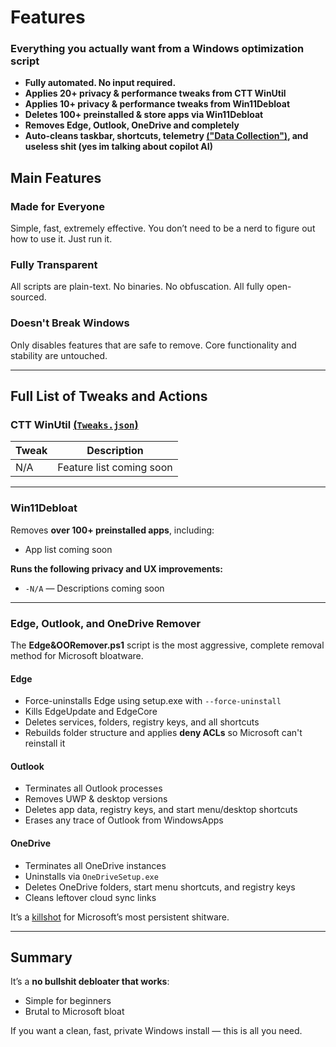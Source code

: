 # Features

###  Everything you actually want from a Windows optimization script

* **Fully automated. No input required.**
* **Applies 20+ privacy & performance tweaks from CTT WinUtil**
* **Applies 10+ privacy & performance tweaks from Win11Debloat**
* **Deletes 100+ preinstalled & store apps via Win11Debloat**
* **Removes Edge, Outlook, OneDrive and completely**
* **Auto-cleans taskbar, shortcuts, telemetry [("Data Collection")](https://en.wikipedia.org/wiki/Spyware), and useless shit (yes im talking about copilot AI)**

##  Main Features

###  Made for Everyone

Simple, fast, extremely effective. You don’t need to be a nerd to figure out how to use it. Just run it.

###  Fully Transparent

All scripts are plain-text. No binaries. No obfuscation. All fully open-sourced.

###  Doesn't Break Windows

Only disables features that are safe to remove. Core functionality and stability are untouched.

---

##  Full List of Tweaks and Actions

###  CTT WinUtil [(`Tweaks.json`)](https://raw.githubusercontent.com/BuzzedHoney/Test/main/Tweaks.json)

| Tweak                                 | Description                                        |
| ------------------------------------- | -------------------------------------------------- |
| N/A                                   | Feature list coming soon                           |

---

###  Win11Debloat

Removes **over 100+ preinstalled apps**, including:

* App list coming soon

**Runs the following privacy and UX improvements:**

* `-N/A` — Descriptions coming soon

---

###  Edge, Outlook, and OneDrive Remover

The **Edge\&OORemover.ps1** script is the most aggressive, complete removal method for Microsoft bloatware.

####  Edge

* Force-uninstalls Edge using setup.exe with `--force-uninstall`
* Kills EdgeUpdate and EdgeCore
* Deletes services, folders, registry keys, and all shortcuts
* Rebuilds folder structure and applies **deny ACLs** so Microsoft can't reinstall it

####  Outlook

* Terminates all Outlook processes
* Removes UWP & desktop versions
* Deletes app data, registry keys, and start menu/desktop shortcuts
* Erases any trace of Outlook from WindowsApps

####   OneDrive

* Terminates all OneDrive instances
* Uninstalls via `OneDriveSetup.exe`
* Deletes OneDrive folders, start menu shortcuts, and registry keys
* Cleans leftover cloud sync links

It’s a [killshot](https://www.youtube.com/watch?v=FxQTY-W6GIo) for Microsoft’s most persistent shitware.

---

##  Summary

It’s a **no bullshit debloater that works**:

* Simple for beginners
* Brutal to Microsoft bloat

If you want a clean, fast, private Windows install — this is all you need.
